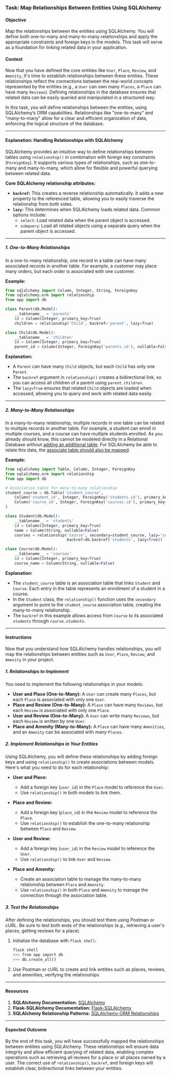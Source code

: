 ### Task: Map Relationships Between Entities Using SQLAlchemy

#### Objective
Map the relationships between the entities using SQLAlchemy. You will define both one-to-many and many-to-many relationships and apply the appropriate constraints and foreign keys in the models. This task will serve as a foundation for linking related data in your application.

#### Context
Now that you have defined the core entities like `User`, `Place`, `Review`, and `Amenity`, it's time to establish relationships between these entities. These relationships reflect the connections between the real-world concepts represented by the entities (e.g., a `User` can own many `Places`, a `Place` can have many `Reviews`). Defining relationships in the database ensures that related data can be easily queried and manipulated in a structured way.

In this task, you will define relationships between the entities, using SQLAlchemy’s ORM capabilities. Relationships like "one-to-many" and "many-to-many" allow for a clear and efficient organization of data, enforcing the logical structure of the database.

---

#### Explanation: Handling Relationships with SQLAlchemy

SQLAlchemy provides an intuitive way to define relationships between tables using `relationship()` in combination with foreign key constraints (`ForeignKey`). It supports various types of relationships, such as one-to-many and many-to-many, which allow for flexible and powerful querying between related data.

**Core SQLAlchemy relationship attributes:**

- **`backref`:** This creates a reverse relationship automatically. It adds a new property to the referenced table, allowing you to easily traverse the relationship from both sides.
- **`lazy`:** This determines when SQLAlchemy loads related data. Common options include:
  - `select`: Load related data when the parent object is accessed.
  - `subquery`: Load all related objects using a separate query when the parent object is accessed.

---

##### **1. One-to-Many Relationships**

In a one-to-many relationship, one record in a table can have many associated records in another table. For example, a customer may place many orders, but each order is associated with one customer.

**Example:**
```python
from sqlalchemy import Column, Integer, String, ForeignKey
from sqlalchemy.orm import relationship
from app import db

class Parent(db.Model):
    __tablename__ = 'parents'
    id = Column(Integer, primary_key=True)
    children = relationship('Child', backref='parent', lazy=True)

class Child(db.Model):
    __tablename__ = 'children'
    id = Column(Integer, primary_key=True)
    parent_id = Column(Integer, ForeignKey('parents.id'), nullable=False)
```

**Explanation:**
- A `Parent` can have many `Child` objects, but each `Child` has only one `Parent`.
- The `backref` argument in `relationship()` creates a bidirectional link, so you can access all children of a parent using `parent.children`.
- The `lazy=True` ensures that related `Child` objects are loaded when accessed, allowing you to query and work with related data easily.

---

##### **2. Many-to-Many Relationships**

In a many-to-many relationship, multiple records in one table can be related to multiple records in another table. For example, a student can enroll in multiple courses, and a course can have multiple students enrolled. As you already should know, this cannot be modeled directly in a Relational Database without [adding an additional table](https://help.claris.com/en/pro-help/content/many-to-many-relationships.html). For SQLAlchemy be able to relate this data, the [associate table should also be mapped](https://docs.sqlalchemy.org/en/20/orm/basic_relationships.html#many-to-many).

**Example:**
```python
from sqlalchemy import Table, Column, Integer, ForeignKey
from sqlalchemy.orm import relationship
from app import db

# Association table for many-to-many relationship
student_course = db.Table('student_course',
    Column('student_id', Integer, ForeignKey('students.id'), primary_key=True),
    Column('course_id', Integer, ForeignKey('courses.id'), primary_key=True)
)

class Student(db.Model):
    __tablename__ = 'students'
    id = Column(Integer, primary_key=True)
    name = Column(String, nullable=False)
    courses = relationship('Course', secondary=student_course, lazy='subquery',
                           backref=db.backref('students', lazy=True))

class Course(db.Model):
    __tablename__ = 'courses'
    id = Column(Integer, primary_key=True)
    course_name = Column(String, nullable=False)
```

**Explanation:**
- The `student_course` table is an association table that links `Student` and `Course`. Each entry in the table represents an enrollment of a student in a course.
- In the `Student` class, the `relationship()` function uses the `secondary` argument to point to the `student_course` association table, creating the many-to-many relationship.
- The `backref` in this example allows access from `Course` to its associated `students` through `course.students`.

---

#### Instructions

Now that you understand how SQLAlchemy handles relationships, you will map the relationships between entities such as `User`, `Place`, `Review`, and `Amenity` in your project.

##### **1. Relationships to Implement**

You need to implement the following relationships in your models:

- **User and Place (One-to-Many):** A `User` can create many `Places`, but each `Place` is associated with only one `User`.
- **Place and Review (One-to-Many):** A `Place` can have many `Reviews`, but each `Review` is associated with only one `Place`.
- **User and Review (One-to-Many):** A `User` can write many `Reviews`, but each `Review` is written by one `User`.
- **Place and Amenity (Many-to-Many):** A `Place` can have many `Amenities`, and an `Amenity` can be associated with many `Places`.

##### **2. Implement Relationships in Your Entities**

Using SQLAlchemy, you will define these relationships by adding foreign keys and using `relationship()` to create associations between models. Here's what you need to do for each relationship:

- **User and Place:**  
  - Add a foreign key (`user_id`) in the `Place` model to reference the `User`.
  - Use `relationship()` in both models to link them.

- **Place and Review:**  
  - Add a foreign key (`place_id`) in the `Review` model to reference the `Place`.
  - Use `relationship()` to establish the one-to-many relationship between `Place` and `Review`.

- **User and Review:**  
  - Add a foreign key (`user_id`) in the `Review` model to reference the `User`.
  - Use `relationship()` to link `User` and `Review`.

- **Place and Amenity:**  
  - Create an association table to manage the many-to-many relationship between `Place` and `Amenity`.
  - Use `relationship()` in both `Place` and `Amenity` to manage the connection through the association table.

##### **3. Test the Relationships**

After defining the relationships, you should test them using Postman or cURL. Be sure to test both ends of the relationships (e.g., retrieving a user's places, getting reviews for a place).

1. Initialize the database with `flask shell`:
   ```bash
   flask shell
   >>> from app import db
   >>> db.create_all()
   ```

2. Use Postman or cURL to create and link entities such as places, reviews, and amenities, verifying the relationships

---

#### Resources
1. **SQLAlchemy Documentation:** [SQLAlchemy](https://docs.sqlalchemy.org/en/14/)
2. **Flask-SQLAlchemy Documentation:** [Flask-SQLAlchemy](https://flask-sqlalchemy.palletsprojects.com/en/2.x/)
3. **SQLAlchemy Relationship Patterns:** [SQLAlchemy ORM Relationships](https://docs.sqlalchemy.org/en/20/orm/relationships.html)

---

#### Expected Outcome

By the end of this task, you will have successfully mapped the relationships between entities using SQLAlchemy. These relationships will ensure data integrity and allow efficient querying of related data, enabling complex operations such as retrieving all reviews for a place or all places owned by a user. The correct use of `relationship()`, `backref`, and foreign keys will establish clear, bidirectional links between your entities.
